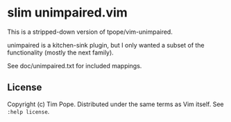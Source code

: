 # slim unimpaired.vim

This is a stripped-down version of tpope/vim-unimpaired.

unimpaired is a kitchen-sink plugin, but I only wanted a subset of the
functionality (mostly the next family).

See doc/unimpaired.txt for included mappings.

## License

Copyright (c) Tim Pope.  Distributed under the same terms as Vim itself.
See `:help license`.
